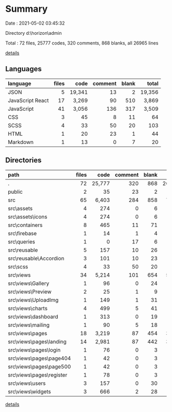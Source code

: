 # Summary

Date : 2021-05-02 03:45:32

Directory d:\horizon\admin

Total : 72 files,  25777 codes, 320 comments, 868 blanks, all 26965 lines

[details](details.md)

## Languages
| language | files | code | comment | blank | total |
| :--- | ---: | ---: | ---: | ---: | ---: |
| JSON | 5 | 19,341 | 13 | 2 | 19,356 |
| JavaScript React | 17 | 3,269 | 90 | 510 | 3,869 |
| JavaScript | 41 | 3,056 | 136 | 317 | 3,509 |
| CSS | 3 | 45 | 8 | 11 | 64 |
| SCSS | 4 | 33 | 50 | 20 | 103 |
| HTML | 1 | 20 | 23 | 1 | 44 |
| Markdown | 1 | 13 | 0 | 7 | 20 |

## Directories
| path | files | code | comment | blank | total |
| :--- | ---: | ---: | ---: | ---: | ---: |
| . | 72 | 25,777 | 320 | 868 | 26,965 |
| public | 2 | 35 | 23 | 2 | 60 |
| src | 65 | 6,403 | 284 | 858 | 7,545 |
| src\assets | 4 | 274 | 0 | 6 | 280 |
| src\assets\icons | 4 | 274 | 0 | 6 | 280 |
| src\containers | 8 | 465 | 11 | 71 | 547 |
| src\firebase | 1 | 14 | 1 | 4 | 19 |
| src\queries | 1 | 0 | 17 | 6 | 23 |
| src\reusable | 5 | 157 | 10 | 26 | 193 |
| src\reusable\Accordion | 3 | 101 | 10 | 23 | 134 |
| src\scss | 4 | 33 | 50 | 20 | 103 |
| src\views | 34 | 5,214 | 101 | 654 | 5,969 |
| src\views\Gallery | 1 | 96 | 0 | 24 | 120 |
| src\views\Preview | 2 | 25 | 1 | 9 | 35 |
| src\views\UploadImg | 1 | 149 | 1 | 31 | 181 |
| src\views\charts | 4 | 499 | 5 | 41 | 545 |
| src\views\dashboard | 1 | 313 | 0 | 19 | 332 |
| src\views\mailing | 1 | 90 | 5 | 18 | 113 |
| src\views\pages | 18 | 3,219 | 87 | 454 | 3,760 |
| src\views\pages\landing | 14 | 2,981 | 87 | 442 | 3,510 |
| src\views\pages\login | 1 | 76 | 0 | 3 | 79 |
| src\views\pages\page404 | 1 | 42 | 0 | 3 | 45 |
| src\views\pages\page500 | 1 | 42 | 0 | 3 | 45 |
| src\views\pages\register | 1 | 78 | 0 | 3 | 81 |
| src\views\users | 3 | 157 | 0 | 30 | 187 |
| src\views\widgets | 3 | 666 | 2 | 28 | 696 |

[details](details.md)